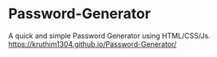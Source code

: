 # Password-Generator
A quick and simple Password Generator using HTML/CSS/Js.
https://kruthim1304.github.io/Password-Generator/
